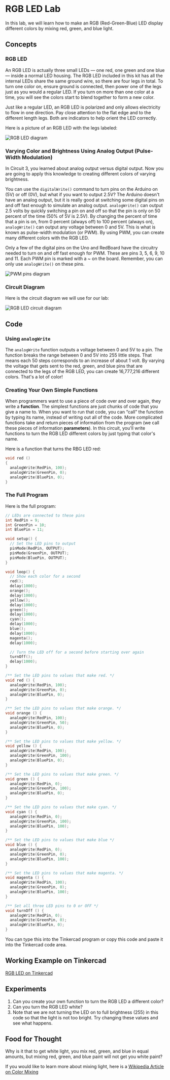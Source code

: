 # RGB LED Lab

In this lab, we will learn how to make an RGB (Red-Green-Blue) LED display different colors by mixing red, green, and blue light.

## Concepts

### RGB LED

An RGB LED is actually three small LEDs &mdash; one red, one green and one blue &mdash; inside a normal LED housing. The RGB LED included in this kit has all the internal LEDs share the same ground wire, so there are four legs in total. To turn one color on, ensure ground is connected, then power one of the legs just as you would a regular LED. If you turn on more than one color at a time, you will see the colors start to blend together to form a new color.

Just like a regular LED, an RGB LED is polarized and only allows electricity to flow in one direction. Pay close attention to the flat edge and to the different length legs. Both are indicators to help orient the LED correctly.

Here is a picture of an RGB LED with the legs labeled:

![RGB LED diagram](./img/04-rgb-led-diagram.png)


### Varying Color and Brightness Using Analog Output (Pulse-Width Modulation)

In Circuit 3, you learned about analog output versus digital output. Now you are going to apply this knowledge to creating different colors of varying brightness.

You can use the `digitalWrite()` command to turn pins on the Arduino on (5V) or off (0V), but what if you want to output 2.5V? The Arduino doesn't have an analog output, but it is really good at switching some digital pins on and off fast enough to simulate an analog output. `analogWrite()` can output 2.5 volts by quickly switching a pin on and off so that the pin is only on 50 percent of the time (50% of 5V is 2.5V). By changing the percent of time that a pin is on, from 0 percent (always off) to 100 percent (always on), `analogWrite()` can output any voltage between 0 and 5V. This is what is known as pulse-width modulation (or PWM). By using PWM, you can create many different colors with the RGB LED.

Only a few of the digital pins on the Uno and RedBoard have the circuitry needed to turn on and off fast enough for PWM. These are pins 3, 5, 6, 9, 10 and 11. Each PWM pin is marked with a ~ on the board. Remember, you can only use `analogWrite()` on these pins.

![PWM pins diagram](./img/04-pwm-pins.jpg)


### Circuit Diagram

Here is the circuit diagram we will use for our lab:

![RGB LED circuit diagram](./img/04-rgb-led-circuit.PNG)


## Code


### Using `analogWrite`

The `analogWrite` function outputs a voltage between 0 and 5V to a pin. The function breaks the range between 0 and 5V into 255 little steps. That means each 50 steps corresponds to an increase of about 1 volt. By varying the voltage that gets sent to the red, green, and blue pins that are connected to the legs of the RGB LED, you can create 16,777,216 different colors. That's a lot of color!


### Creating Your Own Simple Functions

When programmers want to use a piece of code over and over again, they write a **function**. The simplest functions are just chunks of code that you give a name to. When you want to run that code, you can “call” the function by typing its name, instead of writing out all of the code. More complicated functions take and return pieces of information from the program (we call these pieces of information **parameters**). In this circuit, you'll write functions to turn the RGB LED different colors by just typing that color's name.

Here is a function that turns the RBG LED red:

```C
void red ()
{
  analogWrite(RedPin, 100);
  analogWrite(GreenPin, 0);
  analogWrite(BluePin, 0);
}
```


### The Full Program

Here is the full program:

```C
// LEDs are connected to these pins
int RedPin = 9;
int GreenPin = 10;
int BluePin = 11;

void setup() {
  // Set the LED pins to output
  pinMode(RedPin, OUTPUT);
  pinMode(GreenPin, OUTPUT);
  pinMode(BluePin, OUTPUT);
}

void loop() {
  // Show each color for a second
  red();
  delay(1000);
  orange();
  delay(1000);
  yellow();
  delay(1000);
  green();
  delay(1000);
  cyan();
  delay(1000);
  blue();
  delay(1000);
  magenta();
  delay(1000);

  // Turn the LED off for a second before starting over again
  turnOff();
  delay(1000);
}

/** Set the LED pins to values that make red. */
void red () {
  analogWrite(RedPin, 100);
  analogWrite(GreenPin, 0);
  analogWrite(BluePin, 0);
}

/** Set the LED pins to values that make orange. */
void orange () {
  analogWrite(RedPin, 100);
  analogWrite(GreenPin, 50);
  analogWrite(BluePin, 0);
}

/** Set the LED pins to values that make yellow. */
void yellow () {
  analogWrite(RedPin, 100);
  analogWrite(GreenPin, 100);
  analogWrite(BluePin, 0);
}

/** Set the LED pins to values that make green. */
void green () {
  analogWrite(RedPin, 0);
  analogWrite(GreenPin, 100);
  analogWrite(BluePin, 0);
}

/** Set the LED pins to values that make cyan. */
void cyan () {
  analogWrite(RedPin, 0);
  analogWrite(GreenPin, 100);
  analogWrite(BluePin, 100);
}

/** Set the LED pins to values that make blue */
void blue () {
  analogWrite(RedPin, 0);
  analogWrite(GreenPin, 0);
  analogWrite(BluePin, 100);
}

/** Set the LED pins to values that make magenta. */
void magenta () {
  analogWrite(RedPin, 100);
  analogWrite(GreenPin, 0);
  analogWrite(BluePin, 100);
}

/** Set all three LED pins to 0 or OFF */
void turnOff () {
  analogWrite(RedPin, 0);
  analogWrite(GreenPin, 0);
  analogWrite(BluePin, 0);
}
```

You can type this into the Tinkercad program or copy this code and paste it into the Tinkercad code area.


## Working Example on Tinkercad

[RGB LED on Tinkercad](https://www.tinkercad.com/things/jTbXltJyBlT)


## Experiments

1. Can you create your own function to turn the RGB LED a different color?
2. Can you turn the RGB LED white?
3. Note that we are not turning the LED on to full brightness (255) in this code so that the light is not too bright. Try changing these values and see what happens.


## Food for Thought

Why is it that to get white light, you mix red, green, and blue in equal amounts, but mixing red, green, and blue paint will not get you white paint?

If you would like to learn more about mixing light, here is a [Wikipedia Article on Color Mixing](https://en.wikipedia.org/wiki/Color_mixing)
